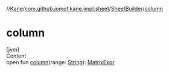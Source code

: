 //[Kane](../../index.md)/[com.github.jomof.kane.impl.sheet](../index.md)/[SheetBuilder](index.md)/[column](column.md)



# column  
[jvm]  
Content  
open fun [column](column.md)(range: [String](https://kotlinlang.org/api/latest/jvm/stdlib/kotlin/-string/index.html)): [MatrixExpr](../../com.github.jomof.kane/-matrix-expr/index.md)  



